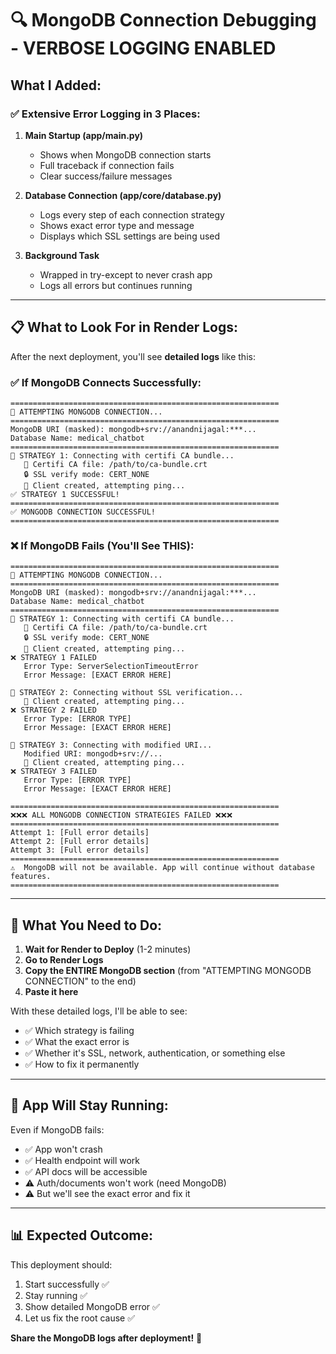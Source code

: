 # 🔍 MongoDB Connection Debugging - VERBOSE LOGGING ENABLED

## What I Added:

### ✅ **Extensive Error Logging in 3 Places:**

1. **Main Startup (app/main.py)**
   - Shows when MongoDB connection starts
   - Full traceback if connection fails
   - Clear success/failure messages

2. **Database Connection (app/core/database.py)**
   - Logs every step of each connection strategy
   - Shows exact error type and message
   - Displays which SSL settings are being used

3. **Background Task**
   - Wrapped in try-except to never crash app
   - Logs all errors but continues running

---

## 📋 **What to Look For in Render Logs:**

After the next deployment, you'll see **detailed logs** like this:

### ✅ **If MongoDB Connects Successfully:**
```
============================================================
🔌 ATTEMPTING MONGODB CONNECTION...
============================================================
MongoDB URI (masked): mongodb+srv://anandnijagal:***...
Database Name: medical_chatbot
============================================================
🔧 STRATEGY 1: Connecting with certifi CA bundle...
   📁 Certifi CA file: /path/to/ca-bundle.crt
   🔒 SSL verify mode: CERT_NONE
   🔌 Client created, attempting ping...
✅ STRATEGY 1 SUCCESSFUL!
============================================================
✅ MONGODB CONNECTION SUCCESSFUL!
============================================================
```

### ❌ **If MongoDB Fails (You'll See THIS):**
```
============================================================
🔌 ATTEMPTING MONGODB CONNECTION...
============================================================
MongoDB URI (masked): mongodb+srv://anandnijagal:***...
Database Name: medical_chatbot
============================================================
🔧 STRATEGY 1: Connecting with certifi CA bundle...
   📁 Certifi CA file: /path/to/ca-bundle.crt
   🔒 SSL verify mode: CERT_NONE
   🔌 Client created, attempting ping...
❌ STRATEGY 1 FAILED
   Error Type: ServerSelectionTimeoutError
   Error Message: [EXACT ERROR HERE]

🔧 STRATEGY 2: Connecting without SSL verification...
   🔌 Client created, attempting ping...
❌ STRATEGY 2 FAILED
   Error Type: [ERROR TYPE]
   Error Message: [EXACT ERROR HERE]

🔧 STRATEGY 3: Connecting with modified URI...
   Modified URI: mongodb+srv://...
   🔌 Client created, attempting ping...
❌ STRATEGY 3 FAILED
   Error Type: [ERROR TYPE]
   Error Message: [EXACT ERROR HERE]

============================================================
❌❌❌ ALL MONGODB CONNECTION STRATEGIES FAILED ❌❌❌
============================================================
Attempt 1: [Full error details]
Attempt 2: [Full error details]
Attempt 3: [Full error details]
============================================================
⚠️  MongoDB will not be available. App will continue without database features.
============================================================
```

---

## 🎯 **What You Need to Do:**

1. **Wait for Render to Deploy** (1-2 minutes)
2. **Go to Render Logs**
3. **Copy the ENTIRE MongoDB section** (from "ATTEMPTING MONGODB CONNECTION" to the end)
4. **Paste it here**

With these detailed logs, I'll be able to see:
- ✅ Which strategy is failing
- ✅ What the exact error is
- ✅ Whether it's SSL, network, authentication, or something else
- ✅ How to fix it permanently

---

## 🔧 **App Will Stay Running:**

Even if MongoDB fails:
- ✅ App won't crash
- ✅ Health endpoint will work
- ✅ API docs will be accessible
- ⚠️ Auth/documents won't work (need MongoDB)
- ⚠️ But we'll see the exact error and fix it

---

## 📊 **Expected Outcome:**

This deployment should:
1. Start successfully ✅
2. Stay running ✅
3. Show detailed MongoDB error ✅
4. Let us fix the root cause ✅

**Share the MongoDB logs after deployment!** 🚀

